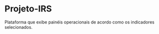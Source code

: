 # Projeto-IRS
Plataforma que exibe painéis operacionais de acordo como os indicadores selecionados.
